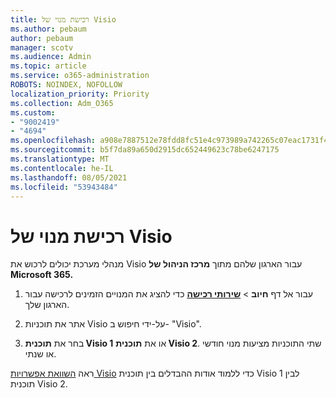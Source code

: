 ```yaml
---
title: רכישת מנוי של Visio
ms.author: pebaum
author: pebaum
manager: scotv
ms.audience: Admin
ms.topic: article
ms.service: o365-administration
ROBOTS: NOINDEX, NOFOLLOW
localization_priority: Priority
ms.collection: Adm_O365
ms.custom:
- "9002419"
- "4694"
ms.openlocfilehash: a908e7887512e78fdd8fc51e4c973989a742265c07eac1731f4d658231cd29e7
ms.sourcegitcommit: b5f7da89a650d2915dc652449623c78be6247175
ms.translationtype: MT
ms.contentlocale: he-IL
ms.lasthandoff: 08/05/2021
ms.locfileid: "53943484"
---
```

# <a name="purchase-visio-subscription"></a>רכישת מנוי של Visio

מנהלי מערכת יכולים לרכוש את Visio עבור הארגון שלהם מתוך **מרכז הניהול של Microsoft 365.**

1. עבור אל דף **חיוב** > **[שירותי רכישה](https://go.microsoft.com/fwlink/p/?linkid=868433)** כדי להציג את המנויים הזמינים לרכישה עבור הארגון שלך.

2. אתר את תוכניות Visio על-ידי חיפוש ב- "Visio".

3. בחר את **תוכנית Visio 1** או את **תוכנית Visio 2**. שתי התוכניות מציעות מנוי חודשי או שנתי.

ראה [השוואת אפשרויות Visio](https://products.office.com/Visio/microsoft-visio-plans-and-pricing-compare-visio-options) כדי ללמוד אודות ההבדלים בין תוכנית Visio 1 לבין תוכנית Visio 2.
